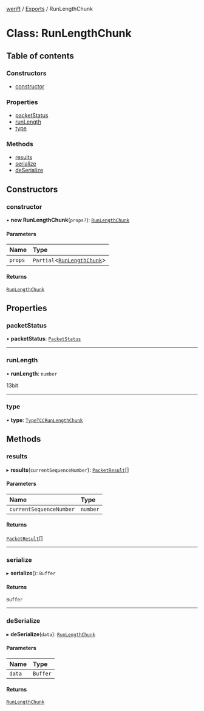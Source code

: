 [werift](../README.md) / [Exports](../modules.md) / RunLengthChunk

# Class: RunLengthChunk

## Table of contents

### Constructors

- [constructor](RunLengthChunk.md#constructor)

### Properties

- [packetStatus](RunLengthChunk.md#packetstatus)
- [runLength](RunLengthChunk.md#runlength)
- [type](RunLengthChunk.md#type)

### Methods

- [results](RunLengthChunk.md#results)
- [serialize](RunLengthChunk.md#serialize)
- [deSerialize](RunLengthChunk.md#deserialize)

## Constructors

### constructor

• **new RunLengthChunk**(`props?`): [`RunLengthChunk`](RunLengthChunk.md)

#### Parameters

| Name | Type |
| :------ | :------ |
| `props` | `Partial`\<[`RunLengthChunk`](RunLengthChunk.md)\> |

#### Returns

[`RunLengthChunk`](RunLengthChunk.md)

## Properties

### packetStatus

• **packetStatus**: [`PacketStatus`](../enums/PacketStatus.md)

___

### runLength

• **runLength**: `number`

13bit

___

### type

• **type**: [`TypeTCCRunLengthChunk`](../enums/PacketChunk.md#typetccrunlengthchunk)

## Methods

### results

▸ **results**(`currentSequenceNumber`): [`PacketResult`](PacketResult.md)[]

#### Parameters

| Name | Type |
| :------ | :------ |
| `currentSequenceNumber` | `number` |

#### Returns

[`PacketResult`](PacketResult.md)[]

___

### serialize

▸ **serialize**(): `Buffer`

#### Returns

`Buffer`

___

### deSerialize

▸ **deSerialize**(`data`): [`RunLengthChunk`](RunLengthChunk.md)

#### Parameters

| Name | Type |
| :------ | :------ |
| `data` | `Buffer` |

#### Returns

[`RunLengthChunk`](RunLengthChunk.md)
